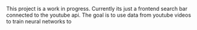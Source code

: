 This project is a work in progress.
Currently its just a frontend search bar connected to the youtube api.
The goal is to use data from youtube videos to train neural networks to 
